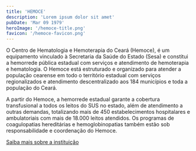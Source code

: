 ```yaml
---
title: 'HEMOCE'
description: 'Lorem ipsum dolor sit amet'
pubDate: 'Mar 09 1979'
heroImage: '/hemoce-title.png'
favicon: '/hemoce-favicon.png'
---
```


O Centro de Hematologia e Hemoterapia do Ceará (Hemoce), é um equipamento vinculado à Secretaria da Saúde do Estado (Sesa) e constitui a hemorrede pública estadual com serviços e atendimento de hemoterapia e hematologia. O Hemoce está estruturado e organizado para atender a população cearense em todo o território estadual com serviços regionalizados e atendimento descentralizado aos 184 municípios e toda a população do Ceará. 

A partir do Hemoce, a hemorrede estadual garante a cobertura transfusional a todos os leitos do SUS no estado, além de atendimento a outras demandas, totalizando mais de 450 estabelecimentos hospitalares e ambulatoriais com mais de 18.000 leitos atendidos. Os programas de coagulopatias hereditárias e hemoglobinopatias também estão sob responsabilidade e coordenação do Hemoce.

<a href="https://www.hemoce.ce.gov.br/institucional/o-hemoce/">Saiba mais sobre a instituição</a>